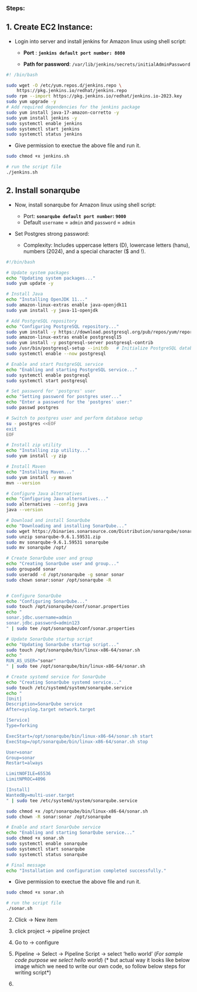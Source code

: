 ### Steps:

## 1. Create EC2 Instance:

* Login into server and install jenkins for Amazon linux using shell script: 

    * **Port** : **`jenkins default port number: 8080`** 

    * **Path for password**: `/var/lib/jenkins/secrets/initialAdminPassword`

```sh
#! /bin/bash

sudo wget -O /etc/yum.repos.d/jenkins.repo \
    https://pkg.jenkins.io/redhat/jenkins.repo
sudo rpm --import https://pkg.jenkins.io/redhat/jenkins.io-2023.key
sudo yum upgrade -y
# Add required dependencies for the jenkins package
sudo yum install java-17-amazon-corretto -y
sudo yum install jenkins -y
sudo systemctl enable jenkins
sudo systemctl start jenkins
sudo systemctl status jenkins
```
* Give permission to exectue the above file and run it.

```sh
sudo chmod +x jenkins.sh

# run the script file
./jenkins.sh
```


## 2. Install sonarqube

* Now, install sonarqube for Amazon linux using shell script:

    * Port: **`sonarqube default port number`: `9000`**
    * Default `username` = `admin` and `password` = `admin`

* Set Postgres strong password:

    * Complexity: Includes uppercase letters (D), lowercase letters (hanu), numbers (2024), and a special character ($ and !).

```sh
#!/bin/bash

# Update system packages
echo "Updating system packages..."
sudo yum update -y

# Install Java
echo "Installing OpenJDK 11..."
sudo amazon-linux-extras enable java-openjdk11
sudo yum install -y java-11-openjdk

# Add PostgreSQL repository
echo "Configuring PostgreSQL repository..."
sudo yum install -y https://download.postgresql.org/pub/repos/yum/reporpms/EL-8-x86_64/pgdg-redhat-repo-latest.noarch.rpm
sudo amazon-linux-extras enable postgresql15
sudo yum install -y postgresql-server postgresql-contrib
sudo /usr/bin/postgresql-setup --initdb   # Initialize PostgreSQL database
sudo systemctl enable --now postgresql

# Enable and start PostgreSQL service
echo "Enabling and starting PostgreSQL service..."
sudo systemctl enable postgresql
sudo systemctl start postgresql

# Set password for 'postgres' user
echo "Setting password for postgres user..."
echo "Enter a password for the 'postgres' user:"
sudo passwd postgres

# Switch to postgres user and perform database setup
su - postgres <<EOF
exit
EOF

# Install zip utility
echo "Installing zip utility..."
sudo yum install -y zip

# Install Maven
echo "Installing Maven..."
sudo yum install -y maven
mvn --version

# Configure Java alternatives
echo "Configuring Java alternatives..."
sudo alternatives --config java
java --version

# Download and install SonarQube
echo "Downloading and installing SonarQube..."
sudo wget https://binaries.sonarsource.com/Distribution/sonarqube/sonarqube-9.6.1.59531.zip
sudo unzip sonarqube-9.6.1.59531.zip
sudo mv sonarqube-9.6.1.59531 sonarqube
sudo mv sonarqube /opt/

# Create SonarQube user and group
echo "Creating SonarQube user and group..."
sudo groupadd sonar
sudo useradd -d /opt/sonarqube -g sonar sonar
sudo chown sonar:sonar /opt/sonarqube -R


# Configure SonarQube
echo "Configuring SonarQube..."
sudo touch /opt/sonarqube/conf/sonar.properties
echo "
sonar.jdbc.username=admin
sonar.jdbc.password=admin123 
" | sudo tee /opt/sonarqube/conf/sonar.properties

# Update SonarQube startup script
echo "Updating SonarQube startup script..."
sudo touch /opt/sonarqube/bin/linux-x86-64/sonar.sh
echo "
RUN_AS_USER="sonar"
" | sudo tee /opt/sonarqube/bin/linux-x86-64/sonar.sh

# Create systemd service for SonarQube
echo "Creating SonarQube systemd service..."
sudo touch /etc/systemd/system/sonarqube.service
echo "
[Unit]
Description=SonarQube service
After=syslog.target network.target

[Service]
Type=forking

ExecStart=/opt/sonarqube/bin/linux-x86-64/sonar.sh start
ExecStop=/opt/sonarqube/bin/linux-x86-64/sonar.sh stop

User=sonar
Group=sonar
Restart=always

LimitNOFILE=65536
LimitNPROC=4096

[Install]
WantedBy=multi-user.target
" | sudo tee /etc/systemd/system/sonarqube.service

sudo chmod +x /opt/sonarqube/bin/linux-x86-64/sonar.sh
sudo chown -R sonar:sonar /opt/sonarqube

# Enable and start SonarQube service
echo "Enabling and starting SonarQube service..."
sudo chmod +x sonar.sh
sudo systemctl enable sonarqube
sudo systemctl start sonarqube
sudo systemctl status sonarqube

# Final message
echo "Installation and configuration completed successfully."
```

* Give permission to exectue the above file and run it.

```sh
sudo chmod +x sonar.sh

# run the script file
./sonar.sh
```





2. Click -> New item

3. click project → pipeline project

4. Go to → configure

5. Pipeline → Select -> Pipeline Script -> select ‘hello world’
(*For sample code purpose we select hello world*) (* but actual way it looks like below image which we need to write our own code, so follow below steps for writing script*)

6. 